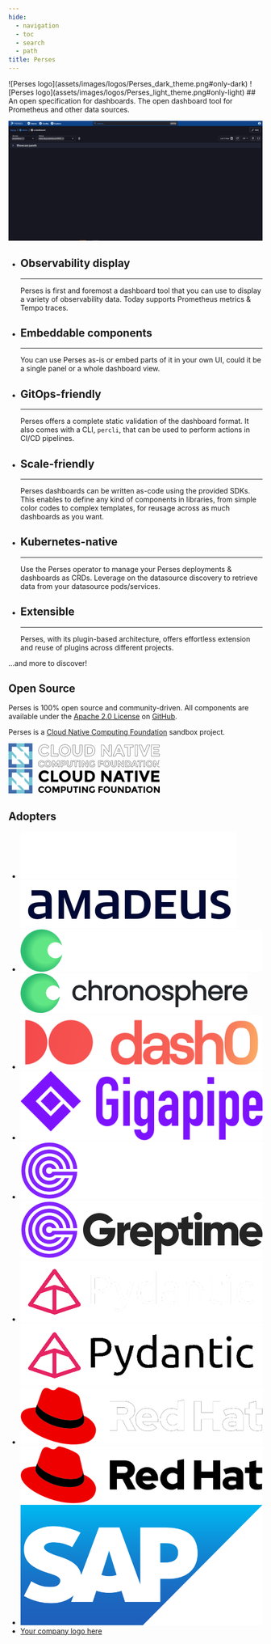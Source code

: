 ```yaml
---
hide:
  - navigation
  - toc
  - search
  - path
title: Perses
---
```


<!-- below css is required to remove the empty header that is generated automatically by mkdocs ref: https://github.com/squidfunk/mkdocs-material/issues/2163#issuecomment-2109733111-->
<style>
.md-content .md-typeset h1 {
      display: none;
  }
</style>

<div class="centered image" markdown>
![Perses logo](assets/images/logos/Perses_dark_theme.png#only-dark) ![Perses logo](assets/images/logos/Perses_light_theme.png#only-light)
## An open specification for dashboards. The open dashboard tool for Prometheus and other data sources.
</div>

![perses overview](assets/images/perses_overview.gif)

<div class="grid cards" markdown>

-   ## Observability display

    ---

    Perses is first and foremost a dashboard tool that you can use to display a variety of observability data. Today
    supports Prometheus metrics & Tempo traces.

-   ## Embeddable components

    ---

    You can use Perses as-is or embed parts of it in your own UI, could it be a single panel or a whole dashboard view.

-   ## GitOps-friendly

    ---

    Perses offers a complete static validation of the dashboard format. It also comes with a CLI, `percli`, that can be
    used to perform actions in CI/CD pipelines.

-   ## Scale-friendly

    ---

    Perses dashboards can be written as-code using the provided SDKs. This enables to define any kind of components in
    libraries, from simple color codes to complex templates, for reusage across as much dashboards as you want.

-   ## Kubernetes-native

    ---

    Use the Perses operator to manage your Perses deployments & dashboards as CRDs. Leverage on the datasource discovery
    to retrieve data from your datasource pods/services.

-   ## Extensible

    ---

    Perses, with its plugin-based architecture, offers effortless extension and reuse of plugins across different
    projects.

</div>

...and more to discover!

<div class="centered" markdown>

## Open Source

Perses is 100% open source and community-driven. All components are available under
the [Apache 2.0 License](http://www.apache.org/licenses/LICENSE-2.0) on [GitHub](https://github.com/perses).

Perses is a [Cloud Native Computing Foundation](https://cncf.io) sandbox project.

[![CNCF logo](assets/images/logos/CNCF_dark_theme.png#only-dark)](https://cncf.io) [![CNCF logo](assets/images/logos/CNCF_light_theme.png#only-light)](https://cncf.io)

</div>

<div class="centered" markdown>

## Adopters

</div>

<div class="grid cards image-grid" markdown>

- [![Amadeus logo](assets/images/logos/Amadeus_dark_theme.png#only-dark)](https://amadeus.com) [![Amadeus logo](assets/images/logos/Amadeus_light_theme.png#only-light)](https://amadeus.com)
- [![Chronosphere logo](assets/images/logos/Chronosphere_dark_theme.svg#only-dark)](https://chronosphere.io/) [![Chronosphere logo](assets/images/logos/Chronosphere_light_theme.svg#only-light)](https://chronosphere.io/)
- [![Dash0 logo](assets/images/logos/Dash0.svg)](https://www.dash0.com/)
- [![GIGAPIPE logo](assets/images/logos/Gigapipe.svg)](https://gigapipe.com)
- [![Greptime logo](assets/images/logos/Greptime_dark_theme.svg#only-dark)](https://greptime.com/) [![Greptime logo](assets/images/logos/Greptime_light_theme.svg#only-light)](https://greptime.com/)
- [![Pydantic logo](assets/images/logos/Pydantic_dark_theme.png#only-dark)](https://pydantic.dev/) [![Pydantic logo](assets/images/logos/Pydantic_light_theme.png#only-light)](https://pydantic.dev/)
- [![RedHat logo](assets/images/logos/RedHat_dark_theme.png#only-dark)](https://www.redhat.com) [![RedHat logo](assets/images/logos/RedHat_light_theme.png#only-light)](https://www.redhat.com)
- [![SAP logo](assets/images/logos/SAP.svg)](https://www.sap.com)
- [Your company logo here](./adopters.md)

</div>
